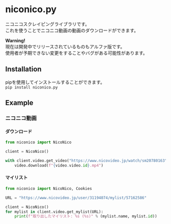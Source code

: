 # niconico.py
ニコニコスクレイピングライブラリです。  
これを使うことでニコニコ動画の動画のダウンロードができます。  

**Warning!**  
現在は開発中でリリースされているものもアルファ版です。  
使用者が予期できない変更をすることやバグがある可能性があります。

## Installation
pipを使用してインストールすることができます。  
`pip install niconico.py`

## Example
### ニコニコ動画
#### ダウンロード
```python
from niconico import NicoNico

client = NicoNico()

with client.video.get_video("https://www.nicovideo.jp/watch/sm20780163") as video:
    video.download(f"{video.video.id}.mp4")
```
#### マイリスト
```python
from niconico import NicoNico, Cookies

URL = "https://www.nicovideo.jp/user/31194074/mylist/57162586"

client = NicoNico()
for mylist in client.video.get_mylist(URL):
    print(f"取り出したマイリスト: %s (%s)" % (mylist.name, mylist.id))
```